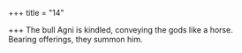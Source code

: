 +++
title = "14"

+++
 The bull Agni is kindled, conveying the gods like a horse.  
Bearing offerings, they summon him.  